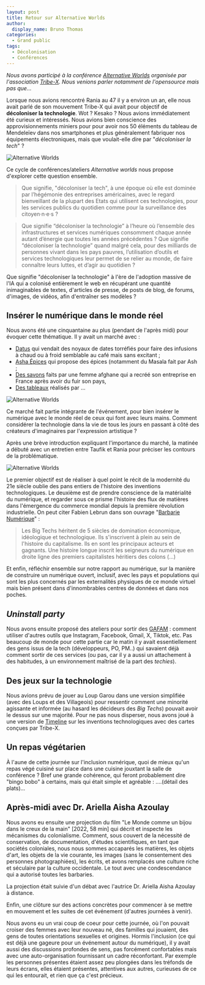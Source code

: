```yaml
---
layout: post
title: Retour sur Alternative Worlds
author:
  display_name: Bruno Thomas
categories:
  - Grand public
tags:
  - Décolonisation
  - Conférences
---
```


_Nous avons participé à la conférence [Alternative Worlds](https://www.helloasso.com/associations/tribe-x/evenements/alternative-worlds-premiere-edition-tech-ecologie-et-nous) organisée par l'association [Tribe-X](https://tribe-x.org). Nous venions parler notamment de l'opensource mais pas que..._

Lorsque nous avions rencontré Rania au 47 il y a environ un an, elle nous avait parlé de son mouvement Tribe-X qui avait pour objectif de **décoloniser la technologie**. Wot ? Kesako ? Nous avions immédiatement été curieux et intéressés. Nous avions bien conscience des approvisionnements miniers pour pour avoir nos 50 éléments du tableau de Mendeleïev dans nos smartphones et plus généralement fabriquer nos équipements électroniques, mais que voulait-elle dire par "_décoloniser la tech_" ?

![Alternative Worlds](/images/alternative-worlds1/alternatives-worlds-1-1.jpg  "Alternative Worlds")

Ce cycle de conférences/ateliers  _Alternative worlds_ nous propose d'explorer cette question ensemble. 

> Que signifie, "décoloniser la tech", à une époque où elle est dominée par l’hégémonie des entreprises américaines, avec le regard bienveillant de la plupart des Etats qui utilisent ces technologies, pour les services publics du quotidien comme pour la surveillance des citoyen·n·e·s ? 

> Que signifie “décoloniser la technologie” à l’heure où l’ensemble des infrastructures et services numériques consomment chaque année autant d’énergie que toutes les années précédentes ? Que signifie “décoloniser la technologie” quand malgré cela, pour des milliards de personnes vivant dans les pays pauvres, l’utilisation d’outils et services technologiques leur permet de se relier au monde, de faire connaître leurs luttes, et d’agir au quotidien ? 

Que signifie "décoloniser la technologie" à l'ère de l'adoption massive de l'IA qui a colonisé entièrement le web en récupérant une quantité inimaginables de textes, d'articles de presse, de posts de blog, de forums, d'images, de vidéos, afin d'entraîner ses modèles ?

## Insérer le numérique dans le monde réel

Nous avons été une cinquantaine au plus (pendant de l'après midi) pour évoquer cette thématique. Il y avait un marché avec : 

* [Datus](https://datus.sumupstore.com/) qui vendait des noyaux de dates torréfiés pour faire des infusions à chaud ou à froid semblable au café mais sans excitant ;
* [Asha Épices](https://asha-epice.eu/) qui propose des épices (notamment du Masala fait par Ash ;
* [Des savons]() faits par une femme afghane qui a recréé son entreprise en France après avoir du fuir son pays,
* [Des tableaux]() réalisés par ...

![Alternative Worlds](/images/alternative-worlds1/alternatives-worlds-1-4.jpg  "Alternative Worlds")

Ce marché fait partie intégrante de l'événement, pour bien insérer le numérique  avec le monde réel de ceux qui font avec leurs mains. Comment considérer la technologie dans la vie de tous les jours en passant à côté des créateurs d'imaginaires par l'expression artistique ?

Après une brève introduction expliquant l'importance du marché, la matinée a débuté avec un entretien entre Taufik et Rania pour préciser les contours de la problématique.

![Alternative Worlds](/images/alternative-worlds1/alternatives-worlds-1-7.jpg  "Alternative Worlds")

Le premier objectif est de réaliser à quel point le récit de la modernité du 21e siècle oublie des pans entiers de l'histoire des inventions technologiques. Le deuxième est de prendre conscience de la matérialité du numérique, et regarder sous ce prisme l'histoire des flux de matières dans l'émergence du commerce mondial depuis la première révolution industrielle. On peut citer Fabien Lebrun dans son ouvrage "[Barbarie Numérique](https://www.babelio.com/livres/Lebrun-Barbarie-numerique-Le-Congo-sacrifie-pour-un-mond/1665848)" :

> Les Big Techs héritent de 5 siècles de domination économique, idéologique et technologique. Ils s'inscrivent à plein au sein de l'histoire du capitalisme. Ils en sont les principaux acteurs et gagnants. Une histoire longue inscrit les seigneurs du numérique en droite ligne des premiers capitalistes héritiers des colons (...)

Et enfin, réfléchir ensemble sur notre rapport au numérique, sur la manière de construire un numérique ouvert, inclusif, avec les pays et populations qui sont les plus concernés par les externalités physiques de ce monde virtuel mais bien présent dans d'innombrables centres de données et dans nos poches.

## _Uninstall party_

Nous avons ensuite proposé des ateliers pour sortir des [GAFAM](https://fr.wikipedia.org/wiki/GAFAM) : comment utiliser d'autres outils que Instagram, Facebook, Gmail, X, Tiktok, etc. Pas beaucoup de monde pour cette partie car le matin il y avait essentiellement des gens issus de la tech (développeurs, PO, PM..) qui savaient déjà comment sortir de ces services (ou pas, car il y a aussi un attachement à des habitudes, à un environnement maîtrisé de la part des _techies_).

## Des jeux sur la technologie

Nous avions prévu de jouer au Loup Garou dans une version simplifiée (avec des Loups et des Villageois) pour ressentir comment une minorité agissante et informée (au hasard les décideurs des _Big Techs_) pouvait avoir le dessus sur une majorité. Pour ne pas nous disperser, nous avons joué à une version  de [Timeline](https://www.espritjeu.com/timeline.html) sur les inventions technologiques avec des cartes conçues par Tribe-X. 

## Un repas végétarien

À l'aune de cette journée sur l'inclusion numérique, quoi de mieux qu'un repas végé cuisiné sur place dans une cuisine jouxtant la salle de conférence ? Bref une grande cohérence, qui feront probablement dire "bingo bobo" à certains, mais qui était simple et agréable : ....(détail des plats)...

## Après-midi avec Dr. Ariella Aisha Azoulay

Nous avons eu ensuite une projection du film "Le Monde comme un bijou dans le creux de la main"  \[2022, 58 min\] qui décrit et inspecte les mécanismes du colonialisme. Comment, sous couvert de la nécessité de conservation, de documentation, d'études scientifiques,  en tant que sociétés coloniales, nous nous  sommes accaparés les matières, les objets d'art, les objets de la vie courante, les images  (sans le consentement des personnes photographiées),  les écrits, et avons remplacés une culture riche et séculaire par la culture occidentale. Le tout avec une condescendance qui a autorisé toutes les barbaries. 

La projection  était suivie d'un débat avec l'autrice Dr. Ariella Aisha Azoulay à distance.

Enfin, une clôture sur des actions concrètes pour commencer à se mettre en mouvement et les suites de cet événement (d'autres journées à venir).

Nous avons eu un vrai coup de coeur pour cette journée, où l'on pouvait croiser des femmes avec leur nouveau né, des familles qui jouaient, des gens de toutes orientations sexuelles et origines. Hormis l'inclusion (ce qui est déjà une gageure pour un événement autour du numérique), il y avait aussi des discussions profondes de sens, pas forcément confortables mais avec une auto-organisation fournissant un cadre réconfortant. Par exemple les personnes présentes étaient assez peu plongées dans les tréfonds de leurs écrans, elles étaient présentes, attentives aux autres, curieuses de ce qui les entourait, et rien que ça c'est précieux.
